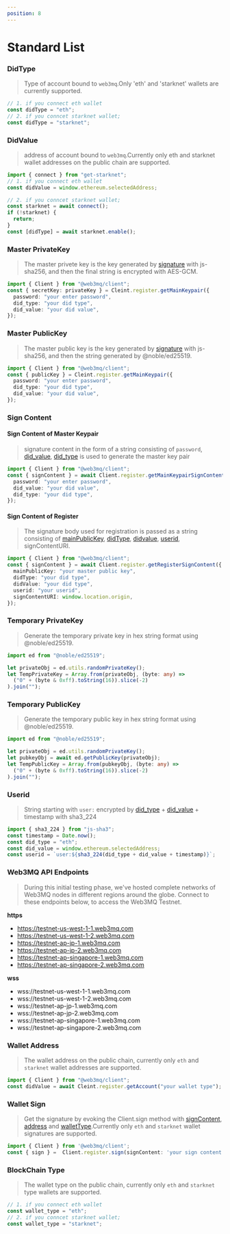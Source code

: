 ```yaml
---
position: 8
---
```


# Standard List

### DidType

> Type of account bound to `web3mq`.Only 'eth' and 'starknet' wallets are currently supported.

```ts
// 1. if you connect eth wallet
const didType = "eth";
// 2. if you conncet starknet wallet;
const didType = "starknet";
```

### DidValue

> address of account bound to `web3mq`.Currently only eth and starknet wallet addresses on the public chain are supported.

```ts
import { connect } from "get-starknet";
// 1. if you connect eth wallet
const didValue = window.ethereum.selectedAddress;

// 2. if you conncet starknet wallet;
const starknet = await connect();
if (!starknet) {
  return;
}
const [didType] = await starknet.enable();
```

### Master PrivateKey

> The master privete key is the key generated by [signature](/docs/Web3MQ-SDK/JS-SDK/standards/#wallet-sign) with js-sha256, and then the final string is encrypted with AES-GCM.

```ts
import { Client } from "@web3mq/client";
const { secretKey: privateKey } = Cleint.register.getMainKeypair({
  password: "your enter password",
  did_type: "your did type",
  did_value: "your did value",
});
```

### Master PublicKey

> The master public key is the key generated by [signature](/docs/Web3MQ-SDK/JS-SDK/standards/#wallet-sign) with js-sha256, and then the string generated by @noble/ed25519.

```ts
import { Client } from "@web3mq/client";
const { publicKey } = Cleint.register.getMainKeypair({
  password: "your enter password",
  did_type: "your did type",
  did_value: "your did value",
});
```

### Sign Content

#### Sign Content of Master Keypair

> signature content in the form of a string consisting of `password`, [did_value](/docs/Web3MQ-SDK/JS-SDK/standards/#didtype), [did_type](/docs/Web3MQ-SDK/JS-SDK/standards/#didvalue) is used to generate the master key pair

```ts
import { Client } from "@web3mq/client";
const { signContent } = await Client.register.getMainKeypairSignContent({
  password: "your enter password",
  did_value: "your did value",
  did_type: "your did type",
});
```

#### Sign Content of Register

> The signature body used for registration is passed as a string consisting of [mainPublicKey](/docs/Web3MQ-SDK/JS-SDK/standards/#master-publickey), [didType](/docs/Web3MQ-SDK/JS-SDK/standards/#didtype), [didvalue](/docs/Web3MQ-SDK/JS-SDK/standards/#didvalue), [userid](/docs/Web3MQ-SDK/JS-SDK/standards/#userid), signContentURI.

```ts
import { Client } from "@web3mq/client";
const { signContent } = await Client.register.getRegisterSignContent({
  mainPublicKey: "your master public key",
  didType: "your did type",
  didValue: "your did type",
  userid: "your userid",
  signContentURI: window.location.origin,
});
```

### Temporary PrivateKey

> Generate the temporary private key in hex string format using @noble/ed25519.

```ts
import ed from "@noble/ed25519";

let privateObj = ed.utils.randomPrivateKey();
let TempPrivateKey = Array.from(privateObj, (byte: any) =>
  ("0" + (byte & 0xff).toString(16)).slice(-2)
).join("");
```

### Temporary PublicKey

> Generate the temporary public key in hex string format using @noble/ed25519.

```ts
import ed from "@noble/ed25519";

let privateObj = ed.utils.randomPrivateKey();
let pubkeyObj = await ed.getPublicKey(privateObj);
let TempPublicKey = Array.from(pubkeyObj, (byte: any) =>
  ("0" + (byte & 0xff).toString(16)).slice(-2)
).join("");
```

### Userid

> String starting with `user:` encrypted by [did_type](/docs/Web3MQ-SDK/JS-SDK/standards/#didtype) + [did_value](/docs/Web3MQ-SDK/JS-SDK/standards/#didvalue) + timestamp with sha3_224

```ts
import { sha3_224 } from "js-sha3";
const timestamp = Date.now();
const did_type = "eth";
const did_value = window.ethereum.selectedAddress;
const userid = `user:${sha3_224(did_type + did_value + timestamp)}`;
```

### Web3MQ API Endpoints

> During this initial testing phase, we've hosted complete networks of Web3MQ nodes in different regions around the globe. Connect to these endpoints below, to access the Web3MQ Testnet.

**https**

- https://testnet-us-west-1-1.web3mq.com
- https://testnet-us-west-1-2.web3mq.com
- https://testnet-ap-jp-1.web3mq.com
- https://testnet-ap-jp-2.web3mq.com
- https://testnet-ap-singapore-1.web3mq.com
- https://testnet-ap-singapore-2.web3mq.com

**wss**

- wss://testnet-us-west-1-1.web3mq.com
- wss://testnet-us-west-1-2.web3mq.com
- wss://testnet-ap-jp-1.web3mq.com
- wss://testnet-ap-jp-2.web3mq.com
- wss://testnet-ap-singapore-1.web3mq.com
- wss://testnet-ap-singapore-2.web3mq.com

### Wallet Address

> The wallet address on the public chain, currently only `eth` and `starknet` wallet addresses are supported.

```ts
import { Client } from "@web3mq/client";
const didValue = await Cleint.register.getAccount("your wallet type");
```

### Wallet Sign

> Get the signature by evoking the Client.sign method with [signContent](/docs/Web3MQ-SDK/JS-SDK/standards/#sign-content), [address](/docs/Web3MQ-SDK/JS-SDK/standards/#wallet-address) and [walletType](/docs/Web3MQ-SDK/JS-SDK/standards/#wallet-type).Currently only `eth` and `starknet` wallet signatures are supported.

```ts
import { Client } from '@web3mq/client';
const { sign } =  Client.register.sign(signContent: 'your sign content',address: 'your enter wallet address',walletType: 'your enter wallet type');
```

### BlockChain Type

> The wallet type on the public chain, currently only `eth` and `starknet` type wallets are supported.

```ts
// 1. if you connect eth wallet
const wallet_type = "eth";
// 2. if you conncet starknet wallet;
const wallet_type = "starknet";
```
